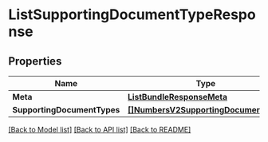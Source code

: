 # ListSupportingDocumentTypeResponse

## Properties

Name | Type | Description | Notes
------------ | ------------- | ------------- | -------------
**Meta** | [**ListBundleResponseMeta**](ListBundleResponseMeta.md) |  |[optional] 
**SupportingDocumentTypes** | [**[]NumbersV2SupportingDocumentType**](NumbersV2SupportingDocumentType.md) |  |[optional] 

[[Back to Model list]](../README.md#documentation-for-models) [[Back to API list]](../README.md#documentation-for-api-endpoints) [[Back to README]](../README.md)


